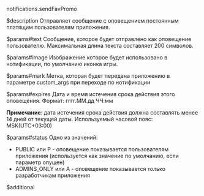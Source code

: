 notifications.sendFavPromo

$description
Отправляет сообщение с оповещением постоянным платящим пользователям приложения.

$params#text
Сообщение, которое будет отправлено как оповещение пользователю. Максимальная длина текста составляет 200 символов.

$params#image
Изображение которое будет использовано в нотификации, по умолчанию иконка игры.

$params#mark
Метка, которая будет передана приложению в параметре custom_args при переходе по нотификации

$params#expires
Дата и время истечения срока действия этого оповещения. 
Формат: гггг.ММ.дд ЧЧ:мм

**Примечание**: дата истечения срока действия должна составлять менее 14 дней от текущей даты. Используемый часовой пояс: MSK(UTC+03:00)

$params#status
Одно из значений:

* PUBLIC или P - оповещение показывается пользователям приложения (используется как значение по умолчанию, если параметр опущен)
* ADMINS_ONLY или A - оповещение показывается только разработчикам приложения

$additional

